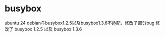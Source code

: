 # busybox
ubuntu 24 debian与busybox1.2.5以及busybox1.3.6不适配，修改了部分bug
修改了 busybox 1.2.5 以及 busybox 1.3.6
